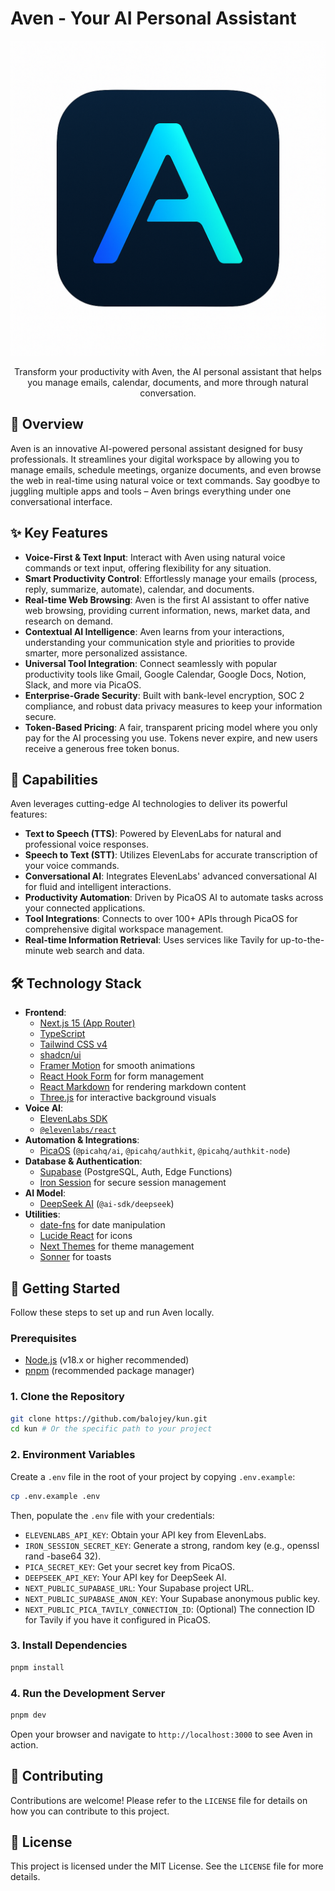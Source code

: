 # Aven - Your AI Personal Assistant

![Aven Logo](public/aven.png)

<p align="center">
  Transform your productivity with Aven, the AI personal assistant that helps you manage emails, calendar, documents, and more through natural conversation.
</p>

## 🌟 Overview

Aven is an innovative AI-powered personal assistant designed for busy professionals. It streamlines your digital workspace by allowing you to manage emails, schedule meetings, organize documents, and even browse the web in real-time using natural voice or text commands. Say goodbye to juggling multiple apps and tools – Aven brings everything under one conversational interface.

## ✨ Key Features

*   **Voice-First & Text Input**: Interact with Aven using natural voice commands or text input, offering flexibility for any situation.
*   **Smart Productivity Control**: Effortlessly manage your emails (process, reply, summarize, automate), calendar, and documents.
*   **Real-time Web Browsing**: Aven is the first AI assistant to offer native web browsing, providing current information, news, market data, and research on demand.
*   **Contextual AI Intelligence**: Aven learns from your interactions, understanding your communication style and priorities to provide smarter, more personalized assistance.
*   **Universal Tool Integration**: Connect seamlessly with popular productivity tools like Gmail, Google Calendar, Google Docs, Notion, Slack, and more via PicaOS.
*   **Enterprise-Grade Security**: Built with bank-level encryption, SOC 2 compliance, and robust data privacy measures to keep your information secure.
*   **Token-Based Pricing**: A fair, transparent pricing model where you only pay for the AI processing you use. Tokens never expire, and new users receive a generous free token bonus.

## 🚀 Capabilities

Aven leverages cutting-edge AI technologies to deliver its powerful features:

*   **Text to Speech (TTS)**: Powered by ElevenLabs for natural and professional voice responses.
*   **Speech to Text (STT)**: Utilizes ElevenLabs for accurate transcription of your voice commands.
*   **Conversational AI**: Integrates ElevenLabs' advanced conversational AI for fluid and intelligent interactions.
*   **Productivity Automation**: Driven by PicaOS AI to automate tasks across your connected applications.
*   **Tool Integrations**: Connects to over 100+ APIs through PicaOS for comprehensive digital workspace management.
*   **Real-time Information Retrieval**: Uses services like Tavily for up-to-the-minute web search and data.

## 🛠️ Technology Stack

*   **Frontend**:
    *   [Next.js 15 (App Router)](https://nextjs.org/)
    *   [TypeScript](https://www.typescriptlang.org/)
    *   [Tailwind CSS v4](https://tailwindcss.com/)
    *   [shadcn/ui](https://ui.shadcn.com/)
    *   [Framer Motion](https://www.framer.com/motion/) for smooth animations
    *   [React Hook Form](https://react-hook-form.com/) for form management
    *   [React Markdown](https://github.com/remarkjs/react-markdown) for rendering markdown content
    *   [Three.js](https://threejs.org/) for interactive background visuals
*   **Voice AI**:
    *   [ElevenLabs SDK](https://elevenlabs.io/docs)
    *   [`@elevenlabs/react`](https://www.npmjs.com/package/@elevenlabs/react)
*   **Automation & Integrations**:
    *   [PicaOS](https://picaos.com/) (`@picahq/ai`, `@picahq/authkit`, `@picahq/authkit-node`)
*   **Database & Authentication**:
    *   [Supabase](https://supabase.com/) (PostgreSQL, Auth, Edge Functions)
    *   [Iron Session](https://iron-session.vercel.app/) for secure session management
*   **AI Model**:
    *   [DeepSeek AI](https://www.deepseek.com/) (`@ai-sdk/deepseek`)
*   **Utilities**:
    *   [date-fns](https://date-fns.org/) for date manipulation
    *   [Lucide React](https://lucide.dev/) for icons
    *   [Next Themes](https://github.com/pacocoursey/next-themes) for theme management
    *   [Sonner](https://sonner.emilkowal.ski/) for toasts

## 🚀 Getting Started

Follow these steps to set up and run Aven locally.

### Prerequisites

*   [Node.js](https://nodejs.org/en/) (v18.x or higher recommended)
*   [pnpm](https://pnpm.io/) (recommended package manager)

### 1. Clone the Repository

```bash
git clone https://github.com/balojey/kun.git
cd kun # Or the specific path to your project
```

### 2. Environment Variables

Create a `.env` file in the root of your project by copying `.env.example`:

```bash
cp .env.example .env
```

Then, populate the `.env` file with your credentials:

* `ELEVENLABS_API_KEY`: Obtain your API key from ElevenLabs.
* `IRON_SESSION_SECRET_KEY`: Generate a strong, random key (e.g., openssl rand -base64 32).
* `PICA_SECRET_KEY`: Get your secret key from PicaOS.
* `DEEPSEEK_API_KEY`: Your API key for DeepSeek AI.
* `NEXT_PUBLIC_SUPABASE_URL`: Your Supabase project URL.
* `NEXT_PUBLIC_SUPABASE_ANON_KEY`: Your Supabase anonymous public key.
* `NEXT_PUBLIC_PICA_TAVILY_CONNECTION_ID`: (Optional) The connection ID for Tavily if you have it configured in PicaOS.

### 3. Install Dependencies

```bash
pnpm install
```

### 4. Run the Development Server

```bash
pnpm dev
```

Open your browser and navigate to `http://localhost:3000` to see Aven in action.

## 🤝 Contributing

Contributions are welcome! Please refer to the `LICENSE` file for details on how you can contribute to this project.

## 📄 License

This project is licensed under the MIT License. See the `LICENSE` file for more details.
